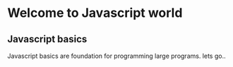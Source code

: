 # Welcome to Javascript world
## Javascript basics
Javascript basics are foundation for programming large programs.
lets go..
